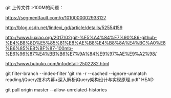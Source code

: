 git 上传文件 >100M的问题：

https://segmentfault.com/q/1010000002933127

http://blog.csdn.net/lindexi_gd/article/details/52554159

http://www.liuxiao.org/2017/02/git-%E5%A4%84%E7%90%86-github-%E4%B8%8D%E5%85%81%E8%AE%B8%E4%B8%8A%E4%BC%A0%E8%B6%85%E8%BF%87-100mb-%E6%96%87%E4%BB%B6%E7%9A%84%E9%97%AE%E9%A2%98/

http://www.bubuko.com/infodetail-2502282.html

git filter-branch --index-filter 'git rm -r --cached --ignore-unmatch  reading/jQuery技术内幕+深入解析jQuery架构设计与实现原理.pdf' HEAD 


git pull origin master --allow-unrelated-histories